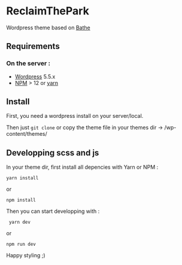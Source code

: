 # ReclaimThePark

Wordpress theme based on [Bathe](https://ixkaito.github.io/bathe/)

## Requirements

### On the server :
- [Wordpress](https://wordpress.org/) 5.5.x
- [NPM](https://www.npmjs.com/) > 12 or [yarn](https://yarnpkg.com/)

## Install

First, you need a wordpress install on your server/local.

Then just `git clone` or copy the theme file in your themes dir -> /wp-content/themes/



## Developping scss and js

In your theme dir, first install all depencies with Yarn or NPM :

``` yarn install ```

or 

``` npm install ```

Then you can start developping with :

``` yarn dev```

or 

``` npm run dev ```

Happy styling ;)
